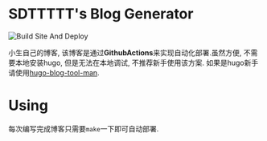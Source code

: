 # SDTTTTT's Blog Generator

![Build Site And Deploy](https://github.com/sdttttt/sdttttt.github.io/workflows/Build%20Site%20And%20Deploy/badge.svg)

小生自己的博客, 该博客是通过**GithubActions**来实现自动化部署.虽然方便, 不需要本地安装hugo, 但是无法在本地调试, 不推荐新手使用该方案. 如果是hugo新手请使用[hugo-blog-tool-man](https://github.com/sdttttt/hugo-blog-tool-man).

# Using

每次编写完成博客只需要`make`一下即可自动部署.

